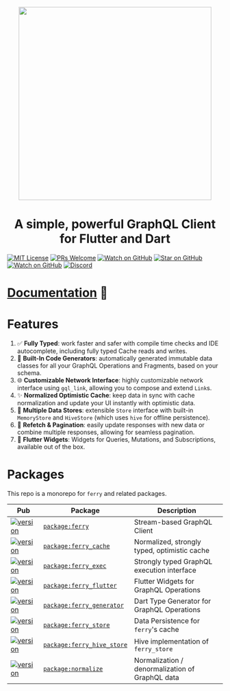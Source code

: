 <p align="center">
  <img src="https://raw.githubusercontent.com/gql-dart/ferry/master/logo.jpg" width="450px">
</p>
<h1 align="center">A simple, powerful GraphQL Client for Flutter and Dart</h1>

[![MIT License][license-badge]][license-link]
[![PRs Welcome][prs-badge]][prs-link]
[![Watch on GitHub][github-watch-badge]][github-watch-link]
[![Star on GitHub][github-star-badge]][github-star-link]
[![Watch on GitHub][github-forks-badge]][github-forks-link]
[![Discord][discord-badge]][discord-link]

[license-badge]: https://img.shields.io/github/license/gql-dart/ferry.svg?style=for-the-badge
[license-link]: https://github.com/gql-dart/ferry/blob/master/LICENSE
[prs-badge]: https://img.shields.io/badge/PRs-welcome-brightgreen.svg?style=for-the-badge
[prs-link]: https://github.com/gql-dart/ferry/issues
[github-watch-badge]: https://img.shields.io/github/watchers/gql-dart/ferry.svg?style=for-the-badge&logo=github&logoColor=ffffff
[github-watch-link]: https://github.com/gql-dart/ferry/watchers
[github-star-badge]: https://img.shields.io/github/stars/gql-dart/ferry.svg?style=for-the-badge&logo=github&logoColor=ffffff
[github-star-link]: https://github.com/gql-dart/ferry/stargazers
[github-forks-badge]: https://img.shields.io/github/forks/gql-dart/ferry.svg?style=for-the-badge&logo=github&logoColor=ffffff
[github-forks-link]: https://github.com/gql-dart/ferry/network/members
[discord-badge]: https://img.shields.io/discord/559455668810153989.svg?style=for-the-badge&logo=discord&logoColor=ffffff
[discord-link]: https://discord.gg/NryjpVa

# [Documentation](https://ferrygraphql.com/) 📖

# Features

1. ✅ **Fully Typed**: work faster and safer with compile time checks and IDE autocomplete, including fully typed Cache reads and writes.
2. 🔄 **Built-In Code Generators**: automatically generated immutable data classes for all your GraphQL Operations and Fragments, based on your schema.
3. 🌐 **Customizable Network Interface**: highly customizable network interface using `gql_link`, allowing you to compose and extend `Link`s.
4. ✨ **Normalized Optimistic Cache**: keep data in sync with cache normalization and update your UI instantly with optimistic data.
5. 💾 **Multiple Data Stores**: extensible `Store` interface with built-in `MemoryStore` and `HiveStore` (which uses `hive` for offline persistence).
6. 📄 **Refetch & Pagination**: easily update responses with new data or combine multiple responses, allowing for seamless pagination.
7. 📱 **Flutter Widgets**: Widgets for Queries, Mutations, and Subscriptions, available out of the box.

# Packages

This repo is a monorepo for `ferry` and related packages.

| Pub                                                                      | Package                                                       | Description                                     |
| ------------------------------------------------------------------------ | ------------------------------------------------------------- | ----------------------------------------------- |
| [![version][package:ferry:version]][package:ferry]                       | [`package:ferry`][package:ferry:source]                       | Stream-based GraphQL Client                     |
| [![version][package:ferry_cache:version]][package:ferry_cache]           | [`package:ferry_cache`][package:ferry_cache:source]           | Normalized, strongly typed, optimistic cache    |
| [![version][package:ferry_exec:version]][package:ferry_exec]             | [`package:ferry_exec`][package:ferry_exec:source]             | Strongly typed GraphQL execution interface      |
| [![version][package:ferry_flutter:version]][package:ferry_flutter]       | [`package:ferry_flutter`][package:ferry_flutter:source]       | Flutter Widgets for GraphQL Operations          |
| [![version][package:ferry_generator:version]][package:ferry_generator]   | [`package:ferry_generator`][package:ferry_generator:source]   | Dart Type Generator for GraphQL Operations      |
| [![version][package:ferry_store:version]][package:ferry_store]           | [`package:ferry_store`][package:ferry_store:source]           | Data Persistence for `ferry`'s cache            |
| [![version][package:ferry_hive_store:version]][package:ferry_hive_store] | [`package:ferry_hive_store`][package:ferry_hive_store:source] | Hive implementation of `ferry_store`            |
| [![version][package:normalize:version]][package:normalize]               | [`package:normalize`][package:normalize:source]               | Normalization / denormalization of GraphQL data |

[package:ferry:source]: ./ferry
[package:ferry]: https://pub.dartlang.org/packages/ferry
[package:ferry:version]: https://img.shields.io/pub/v/ferry.svg?style=flat-square
[package:ferry_cache:source]: ./ferry_cache
[package:ferry_cache]: https://pub.dartlang.org/packages/ferry_cache
[package:ferry_cache:version]: https://img.shields.io/pub/v/ferry_cache.svg?style=flat-square
[package:ferry_exec:source]: ./ferry_exec
[package:ferry_exec]: https://pub.dartlang.org/packages/ferry_exec
[package:ferry_exec:version]: https://img.shields.io/pub/v/ferry_exec.svg?style=flat-square
[package:ferry_flutter:source]: ./ferry_flutter
[package:ferry_flutter]: https://pub.dartlang.org/packages/ferry_flutter
[package:ferry_flutter:version]: https://img.shields.io/pub/v/ferry_flutter.svg?style=flat-square
[package:ferry_generator:source]: ./ferry_generator
[package:ferry_generator]: https://pub.dartlang.org/packages/ferry_generator
[package:ferry_generator:version]: https://img.shields.io/pub/v/ferry_generator.svg?style=flat-square
[package:ferry_store:source]: ./ferry_store
[package:ferry_store]: https://pub.dartlang.org/packages/ferry_store
[package:ferry_store:version]: https://img.shields.io/pub/v/ferry_store.svg?style=flat-square
[package:ferry_hive_store:source]: ./ferry_hive_store
[package:ferry_hive_store]: https://pub.dartlang.org/packages/ferry_hive_store
[package:ferry_hive_store:version]: https://img.shields.io/pub/v/ferry_hive_store.svg?style=flat-square
[package:normalize:source]: ./normalize
[package:normalize]: https://pub.dartlang.org/packages/normalize
[package:normalize:version]: https://img.shields.io/pub/v/normalize.svg?style=flat-square
